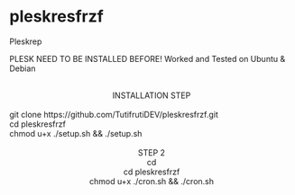 # pleskresfrzf
Pleskrep

PLESK NEED TO BE INSTALLED BEFORE! Worked and Tested on Ubuntu & Debian</br>
</br>
<div align="center">INSTALLATION STEP</div>
</br>
git clone https://github.com/TutifrutiDEV/pleskresfrzf.git </br>
cd pleskresfrzf</br>
chmod u+x ./setup.sh && ./setup.sh</br>
</br>
<div align="center">STEP 2</di>
</br>
cd</br>
cd pleskresfrzf</br>
chmod u+x ./cron.sh && ./cron.sh</br>

